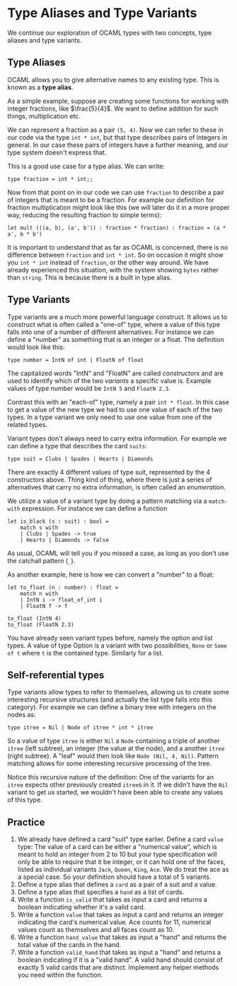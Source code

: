 # Type Aliases and Type Variants

We continue our exploration of OCAML types with two concepts, type aliases and type variants.

## Type Aliases

OCAML allows you to give alternative names to any existing type. This is known as a **type alias**.

As a simple example, suppose are creating some functions for working with integer fractions, like $\frac{5}{4}$. We want to define addition for such things, multiplication etc.

We can represent a fraction as a pair `(5, 4)`. Now we can refer to these in our code via the type `int * int`, but that type describes pairs of integers in general. In our case these pairs of integers have a further meaning, and our type system doesn't express that.

This is a good use case for a type alias. We can write:
```
type fraction = int * int;;
```

Now from that point on in our code we can use `fraction` to describe a pair of integers that is meant to be a fraction. For example our definition for fraction multiplication might look like this (we will later do it in a more proper way, reducing the resulting fraction to simple terms):
```
let mult (((a, b), (a', b')) : fraction * fraction) : fraction = (a * a', b * b')
```

It is important to understand that as far as OCAML is concerned, there is no difference between `fraction` and `int * int`. So on occasion it might show you `int * int` instead of `fraction`, or the other way around. We have already experienced this situation, with the system showing `bytes` rather than `string`. This is because there is a built in type alias.

## Type Variants

Type variants are a much more powerful language construct. It allows us to construct what is often called a "one-of" type, where a value of this type falls into one of a number of different alternatives. For instance we can define a "number" as something that is an integer or a float. The definition would look like this:
```
type number = IntN of int | FloatN of float
```

The capitalized words "IntN" and "FloatN" are called *constructors* and are used to identify which of the two *variants* a specific value is. Example values of type number would be `IntN 5` and `FloatN 2.3`.

Contrast this with an "each-of" type, namely a pair `int * float`. In this case to get a value of the new type we had to use one value of each of the two types. In a type variant we only need to use one value from one of the related types.

Variant types don't always need to carry extra information. For example we can define a type that describes the card `suits`:
```
type suit = Clubs | Spades | Hearts | Diamonds
```

There are exactly 4 different values of type suit, represented by the 4 constructors above. Thing kind of thing, where there is just a series of alternatives that carry no extra information, is often called an *enumeration*.

We utilize a value of a variant type by doing a pattern matching via a `match-with` expression. For instance we can define a function
```
let is_black (s : suit) : bool =
    match s with
    | Clubs | Spades -> true
    | Hearts | Diamonds -> false
```

As usual, OCAML will tell you if you missed a case, as long as you don't use the catchall pattern (`_`).

As another example, here is how we can convert a "number" to a float:
```
let to_float (n : number) : float =
    match n with
    | IntN i -> float_of_int i
    | FloatN f -> f

to_float (IntN 4)
to_float (FloatN 2.3)
```

You have already seen variant types before, namely the option and list types. A value of type Option is a variant with two possibilities, `None` or `Some of t` where `t` is the contained type. Similarly for a list.

## Self-referential types

Type variants allow types to refer to themselves, allowing us to create some interesting recursive structures (and actually the list type falls into this category). For example we can define a binary tree with integers on the nodes as:
```
type itree = Nil | Node of itree * int * itree
```

So a value of type `itree` is either `Nil` a `Node` containing a triple of another `itree` (left subtree), an integer (the value at the node), and a another `itree` (right subtree). A "leaf" would then look like `Node (Nil, 4, Nil)`. Pattern matching allows for some interesting recursive processing of the tree.

Notice this recursive nature of the definition: One of the variants for an `itree` expects other previously created `itree`s in it. If we didn't have the `Nil` variant to get us started, we wouldn't have been able to create any values of this type.

## Practice

1. We already have defined a card "suit" type earlier. Define a card `value` type: The value of a card can be either a "numerical value", which is meant to hold an integer from 2 to 10 but your type specification will only be able to require that it be integer, or it can hold one of the faces, listed as individual variants `Jack`, `Queen`, `King`, `Ace`. We do treat the ace as a special case. So your definition should have a total of 5 variants.
2. Define a type alias that defines a `card` as a pair of a suit and a value.
3. Define a type alias that specifies a `hand` as a list of cards.
4. Write a function `is_valid` that takes as input a card and returns a boolean indicating whether it's a valid card.
5. Write a function `value` that takes as input a card and returns an integer indicating the card's numerical value. Ace counts for 11, numerical values count as themselves and all faces count as 10.
6. Write a function `hand_value` that takes as input a "hand" and returns the total value of the cards in the hand.
7. Write a function `valid_hand` that takes as input a "hand" and returns a boolean indicating if it is a "valid hand". A valid hand should consist of exactly 5 valid cards that are distinct. Implement any helper methods you need within the function.
